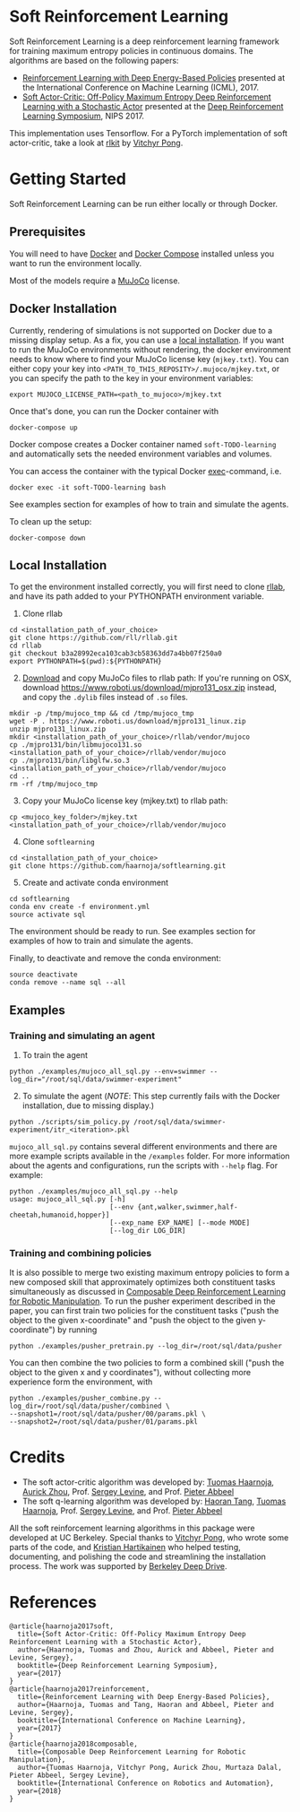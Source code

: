 # Soft Reinforcement Learning
Soft Reinforcement Learning is a deep reinforcement learning framework for training maximum entropy policies in continuous domains. The algorithms are based on the following papers:
- [Reinforcement Learning with Deep Energy-Based Policies](https://arxiv.org/abs/1702.08165) presented at the International Conference on Machine Learning (ICML), 2017.
- [Soft Actor-Critic: Off-Policy Maximum Entropy Deep Reinforcement Learning with a Stochastic Actor](https://drive.google.com/file/d/0Bxz3x8U2LH_2QllDZVlUQ1BJVEJHeER2YU5mODNaeFZmc3dz/view) presented at the [Deep Reinforcement Learning Symposium](https://sites.google.com/view/deeprl-symposium-nips2017/), NIPS 2017.

This implementation uses Tensorflow. For a PyTorch implementation of soft actor-critic, take a look at [rlkit](https://github.com/vitchyr/rlkit) by [Vitchyr Pong](https://github.com/vitchyr).

# Getting Started

Soft Reinforcement Learning can be run either locally or through Docker.

## Prerequisites

You will need to have [Docker](https://docs.docker.com/engine/installation/) and [Docker Compose](https://docs.docker.com/compose/install/) installed unless you want to run the environment locally.

Most of the models require a [MuJoCo](https://www.roboti.us/license.html) license.

## Docker Installation

Currently, rendering of simulations is not supported on Docker due to a missing display setup. As a fix, you can use a [local installation](#local-installation). If you want to run the MuJoCo environments without rendering, the docker environment needs to know where to find your MuJoCo license key (`mjkey.txt`). You can either copy your key into `<PATH_TO_THIS_REPOSITY>/.mujoco/mjkey.txt`, or you can specify the path to the key in your environment variables:

```
export MUJOCO_LICENSE_PATH=<path_to_mujoco>/mjkey.txt
```

Once that's done, you can run the Docker container with

```
docker-compose up
```

Docker compose creates a Docker container named `soft-TODO-learning` and automatically sets the needed environment variables and volumes.

You can access the container with the typical Docker [exec](https://docs.docker.com/engine/reference/commandline/exec/)-command, i.e.

```
docker exec -it soft-TODO-learning bash
```

See examples section for examples of how to train and simulate the agents.

To clean up the setup:
```
docker-compose down
```

## Local Installation

To get the environment installed correctly, you will first need to clone [rllab](https://github.com/rll/rllab), and have its path added to your PYTHONPATH environment variable.

1. Clone rllab
```
cd <installation_path_of_your_choice>
git clone https://github.com/rll/rllab.git
cd rllab
git checkout b3a28992eca103cab3cb58363dd7a4bb07f250a0
export PYTHONPATH=$(pwd):${PYTHONPATH}
```

2. [Download](https://www.roboti.us/index.html) and copy MuJoCo files to rllab path:
  If you're running on OSX, download https://www.roboti.us/download/mjpro131_osx.zip instead, and copy the `.dylib` files instead of `.so` files.
```
mkdir -p /tmp/mujoco_tmp && cd /tmp/mujoco_tmp
wget -P . https://www.roboti.us/download/mjpro131_linux.zip
unzip mjpro131_linux.zip
mkdir <installation_path_of_your_choice>/rllab/vendor/mujoco
cp ./mjpro131/bin/libmujoco131.so <installation_path_of_your_choice>/rllab/vendor/mujoco
cp ./mjpro131/bin/libglfw.so.3 <installation_path_of_your_choice>/rllab/vendor/mujoco
cd ..
rm -rf /tmp/mujoco_tmp
```

3. Copy your MuJoCo license key (mjkey.txt) to rllab path:
```
cp <mujoco_key_folder>/mjkey.txt <installation_path_of_your_choice>/rllab/vendor/mujoco
```

4. Clone `softlearning`
```
cd <installation_path_of_your_choice>
git clone https://github.com/haarnoja/softlearning.git
```

5. Create and activate conda environment
```
cd softlearning
conda env create -f environment.yml
source activate sql
```

The environment should be ready to run. See examples section for examples of how to train and simulate the agents.

Finally, to deactivate and remove the conda environment:
```
source deactivate
conda remove --name sql --all
```

## Examples
### Training and simulating an agent
1. To train the agent
```
python ./examples/mujoco_all_sql.py --env=swimmer --log_dir="/root/sql/data/swimmer-experiment"
```

2. To simulate the agent (*NOTE*: This step currently fails with the Docker installation, due to missing display.)
```
python ./scripts/sim_policy.py /root/sql/data/swimmer-experiment/itr_<iteration>.pkl
```

`mujoco_all_sql.py` contains several different environments and there are more example scripts available in the  `/examples` folder. For more information about the agents and configurations, run the scripts with `--help` flag. For example:
```
python ./examples/mujoco_all_sql.py --help
usage: mujoco_all_sql.py [-h]
                         [--env {ant,walker,swimmer,half-cheetah,humanoid,hopper}]
                         [--exp_name EXP_NAME] [--mode MODE]
                         [--log_dir LOG_DIR]
```
### Training and combining policies
It is also possible to merge two existing maximum entropy policies to form a new composed skill that approximately optimizes both constituent tasks simultaneously as discussed in [ Composable Deep Reinforcement Learning for Robotic Manipulation](https://arxiv.org/abs/1803.06773). To run the pusher experiment described in the paper, you can first train two policies for the constituent tasks ("push the object to the given x-coordinate" and "push the object to the given y-coordinate") by running
```
python ./examples/pusher_pretrain.py --log_dir=/root/sql/data/pusher
```
You can then combine the two policies to form a combined skill ("push the object to the given x and y coordinates"), without collecting more experience form the environment, with
```
python ./examples/pusher_combine.py --log_dir=/root/sql/data/pusher/combined \
--snapshot1=/root/sql/data/pusher/00/params.pkl \
--snapshot2=/root/sql/data/pusher/01/params.pkl
```


# Credits
- The soft actor-critic algorithm was developed by: [Tuomas Haarnoja](https://people.eecs.berkeley.edu/~haarnoja/), [Aurick Zhou](https://github.com/azhou42), Prof. [Sergey Levine](https://people.eecs.berkeley.edu/~svlevine/), and Prof. [Pieter Abbeel](https://people.eecs.berkeley.edu/~pabbeel/)
- The soft q-learning algorithm was developed by: [Haoran Tang](https://math.berkeley.edu/~hrtang/), [Tuomas Haarnoja](https://people.eecs.berkeley.edu/~haarnoja/), Prof. [Sergey Levine](https://people.eecs.berkeley.edu/~svlevine/), and Prof. [Pieter Abbeel](https://people.eecs.berkeley.edu/~pabbeel/)

All the soft reinforcement learning algorithms in this package were developed at UC Berkeley. Special thanks to [Vitchyr Pong](https://github.com/vitchyr), who wrote some parts of the code, and [Kristian Hartikainen](https://github.com/hartikainen) who helped testing, documenting, and polishing the code and streamlining the installation process. The work was supported by [Berkeley Deep Drive](https://deepdrive.berkeley.edu/).

# References
```
@article{haarnoja2017soft,
  title={Soft Actor-Critic: Off-Policy Maximum Entropy Deep Reinforcement Learning with a Stochastic Actor},
  author={Haarnoja, Tuomas and Zhou, Aurick and Abbeel, Pieter and Levine, Sergey},
  booktitle={Deep Reinforcement Learning Symposium},
  year={2017}
}
@article{haarnoja2017reinforcement,
  title={Reinforcement Learning with Deep Energy-Based Policies},
  author={Haarnoja, Tuomas and Tang, Haoran and Abbeel, Pieter and Levine, Sergey},
  booktitle={International Conference on Machine Learning},
  year={2017}
}
@article{haarnoja2018composable,
  title={Composable Deep Reinforcement Learning for Robotic Manipulation},
  author={Tuomas Haarnoja, Vitchyr Pong, Aurick Zhou, Murtaza Dalal, Pieter Abbeel, Sergey Levine},
  booktitle={International Conference on Robotics and Automation},
  year={2018}
}

```
